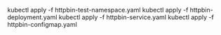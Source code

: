 kubectl apply -f httpbin-test-namespace.yaml
kubectl apply -f httpbin-deployment.yaml
kubectl apply -f httpbin-service.yaml
kubectl apply -f httpbin-configmap.yaml
